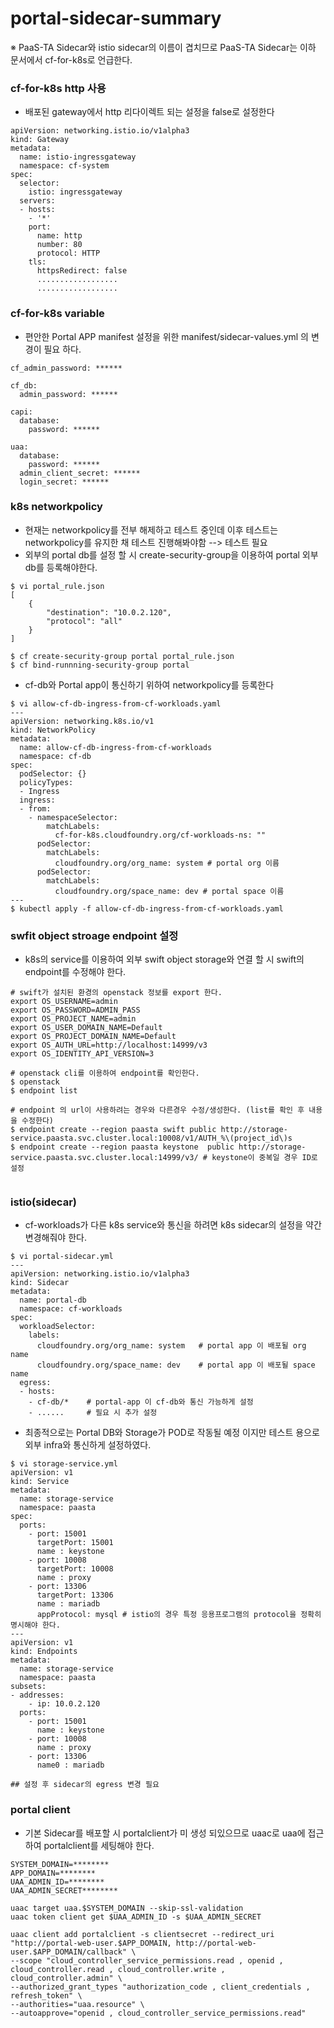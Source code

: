 # portal-sidecar-summary
※ PaaS-TA Sidecar와 istio sidecar의 이름이 겹치므로 PaaS-TA Sidecar는 이하 문서에서 cf-for-k8s로 언급한다.

### cf-for-k8s http 사용
- 배포된 gateway에서 http 리다이렉트 되는 설정을 false로 설정한다
```
apiVersion: networking.istio.io/v1alpha3
kind: Gateway
metadata:
  name: istio-ingressgateway
  namespace: cf-system
spec:
  selector:
    istio: ingressgateway
  servers:
  - hosts:
    - '*'
    port:
      name: http
      number: 80
      protocol: HTTP
    tls:
      httpsRedirect: false
      ..................
      ..................
```


### cf-for-k8s variable
- 편안한 Portal APP manifest 설정을 위한 manifest/sidecar-values.yml 의 변경이 필요 하다.
```
cf_admin_password: ******

cf_db:
  admin_password: ******
  
capi:
  database:
    password: ******
    
uaa:
  database:
    password: ******
  admin_client_secret: ******
  login_secret: ******

```

### k8s networkpolicy
- 현재는 networkpolicy를 전부 해제하고 테스트 중인데 이후 테스트는 networkpolicy를 유지한 채 테스트 진행해봐야함 --> 테스트 필요
- 외부의 portal db를 설정 할 시 create-security-group을 이용하여 portal 외부 db를 등록해야한다.
```
$ vi portal_rule.json
[
    {
        "destination": "10.0.2.120",
        "protocol": "all"
    }
]

$ cf create-security-group portal portal_rule.json
$ cf bind-runnning-security-group portal
```

- cf-db와 Portal app이 통신하기 위하여 networkpolicy를 등록한다
```
$ vi allow-cf-db-ingress-from-cf-workloads.yaml
---
apiVersion: networking.k8s.io/v1
kind: NetworkPolicy
metadata:
  name: allow-cf-db-ingress-from-cf-workloads
  namespace: cf-db
spec:
  podSelector: {}
  policyTypes:
  - Ingress
  ingress:
  - from:
    - namespaceSelector:
        matchLabels:
          cf-for-k8s.cloudfoundry.org/cf-workloads-ns: ""
      podSelector:
        matchLabels:
          cloudfoundry.org/org_name: system # portal org 이름
      podSelector:
        matchLabels:
          cloudfoundry.org/space_name: dev # portal space 이름
---
$ kubectl apply -f allow-cf-db-ingress-from-cf-workloads.yaml
```

### swfit object stroage endpoint 설정
- k8s의 service를 이용하여 외부 swift object storage와 연결 할 시 swift의 endpoint를 수정해야 한다.
```
# swift가 설치된 환경의 openstack 정보를 export 한다.
export OS_USERNAME=admin
export OS_PASSWORD=ADMIN_PASS
export OS_PROJECT_NAME=admin
export OS_USER_DOMAIN_NAME=Default
export OS_PROJECT_DOMAIN_NAME=Default
export OS_AUTH_URL=http://localhost:14999/v3
export OS_IDENTITY_API_VERSION=3

# openstack cli를 이용하여 endpoint를 확인한다.
$ openstack
$ endpoint list

# endpoint 의 url이 사용하려는 경우와 다른경우 수정/생성한다. (list를 확인 후 내용을 수정한다)
$ endpoint create --region paasta swift public http://storage-service.paasta.svc.cluster.local:10008/v1/AUTH_%\(project_id\)s
$ endpoint create --region paasta keystone  public http://storage-service.paasta.svc.cluster.local:14999/v3/ # keystone이 중복일 경우 ID로 설정


```

### istio(sidecar)
- cf-workloads가 다른 k8s service와 통신을 하려면 k8s sidecar의 설정을 약간 변경해줘야 한다.
```
$ vi portal-sidecar.yml
---
apiVersion: networking.istio.io/v1alpha3
kind: Sidecar
metadata:
  name: portal-db
  namespace: cf-workloads
spec:
  workloadSelector:
    labels:
      cloudfoundry.org/org_name: system   # portal app 이 배포될 org name 
      cloudfoundry.org/space_name: dev    # portal app 이 배포될 space name
  egress:
  - hosts:
    - cf-db/*    # portal-app 이 cf-db와 통신 가능하게 설정
    - ......     # 필요 시 추가 설정
```

- 최종적으로는 Portal DB와 Storage가 POD로 작동될 예정 이지만 테스트 용으로 외부 infra와 통신하게 설정하였다.
```
$ vi storage-service.yml
apiVersion: v1
kind: Service
metadata:
  name: storage-service
  namespace: paasta
spec:
  ports:
    - port: 15001
      targetPort: 15001
      name : keystone
    - port: 10008
      targetPort: 10008
      name : proxy
    - port: 13306
      targetPort: 13306
      name : mariadb
      appProtocol: mysql # istio의 경우 특정 응용프로그램의 protocol을 정확히 명시해야 한다.
---
apiVersion: v1
kind: Endpoints
metadata:
  name: storage-service
  namespace: paasta
subsets:
- addresses:
    - ip: 10.0.2.120
  ports:
    - port: 15001
      name : keystone
    - port: 10008
      name : proxy
    - port: 13306
      name0 : mariadb
      
## 설정 후 sidecar의 egress 변경 필요
```



### portal client
- 기본 Sidecar를 배포할 시 portalclient가 미 생성 되있으므로 uaac로 uaa에 접근하여 portalclient를 세팅해야 한다.

```
SYSTEM_DOMAIN=********
APP_DOMAIN=********
UAA_ADMIN_ID=********
UAA_ADMIN_SECRET********

uaac target uaa.$SYSTEM_DOMAIN --skip-ssl-validation
uaac token client get $UAA_ADMIN_ID -s $UAA_ADMIN_SECRET

uaac client add portalclient -s clientsecret --redirect_uri "http://portal-web-user.$APP_DOMAIN, http://portal-web-user.$APP_DOMAIN/callback" \
--scope "cloud_controller_service_permissions.read , openid , cloud_controller.read , cloud_controller.write , cloud_controller.admin" \
--authorized_grant_types "authorization_code , client_credentials , refresh_token" \
--authorities="uaa.resource" \
--autoapprove="openid , cloud_controller_service_permissions.read"
```
